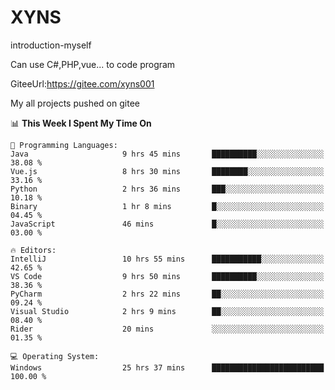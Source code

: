 # XYNS
introduction-myself

Can use C#,PHP,vue... to code program

GiteeUrl:https://gitee.com/xyns001

My all projects pushed on gitee

<!--START_SECTION:waka-->
📊 **This Week I Spent My Time On** 

```text
💬 Programming Languages: 
Java                     9 hrs 45 mins       ██████████░░░░░░░░░░░░░░░   38.08 % 
Vue.js                   8 hrs 30 mins       ████████░░░░░░░░░░░░░░░░░   33.16 % 
Python                   2 hrs 36 mins       ███░░░░░░░░░░░░░░░░░░░░░░   10.18 % 
Binary                   1 hr 8 mins         █░░░░░░░░░░░░░░░░░░░░░░░░   04.45 % 
JavaScript               46 mins             █░░░░░░░░░░░░░░░░░░░░░░░░   03.00 % 

🔥 Editors: 
IntelliJ                 10 hrs 55 mins      ███████████░░░░░░░░░░░░░░   42.65 % 
VS Code                  9 hrs 50 mins       ██████████░░░░░░░░░░░░░░░   38.36 % 
PyCharm                  2 hrs 22 mins       ██░░░░░░░░░░░░░░░░░░░░░░░   09.24 % 
Visual Studio            2 hrs 9 mins        ██░░░░░░░░░░░░░░░░░░░░░░░   08.40 % 
Rider                    20 mins             ░░░░░░░░░░░░░░░░░░░░░░░░░   01.35 % 

💻 Operating System: 
Windows                  25 hrs 37 mins      █████████████████████████   100.00 % 
```


<!--END_SECTION:waka-->
